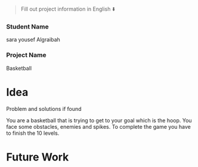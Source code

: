 > Fill out project information in English ⬇️
### Student Name
sara yousef Algraibah

### Project Name
Basketball

# Idea
Problem and solutions if found 

You are a basketball that is trying to get to your goal which is the hoop. You face some obstacles, enemies and spikes. To complete the game you have to finish the 10 levels.

# Future Work 



